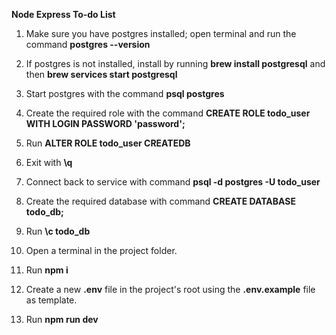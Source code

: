 **Node Express To-do List**

1. Make sure you have postgres installed; open terminal and run the command **postgres --version**
2. If postgres is not installed, install by running **brew install postgresql** and then **brew services start postgresql**

3. Start postgres with the command **psql postgres**
4. Create the required role with the command **CREATE ROLE todo_user WITH LOGIN PASSWORD 'password';**
5. Run **ALTER ROLE todo_user CREATEDB**
6. Exit with **\q**

7. Connect back to service with command **psql -d postgres -U todo_user**
8. Create the required database with command **CREATE DATABASE todo_db;**
9. Run **\c todo_db**

10. Open a terminal in the project folder.
11. Run **npm i**
12. Create a new **.env** file in the project's root using the **.env.example** file as template.
13. Run **npm run dev**
